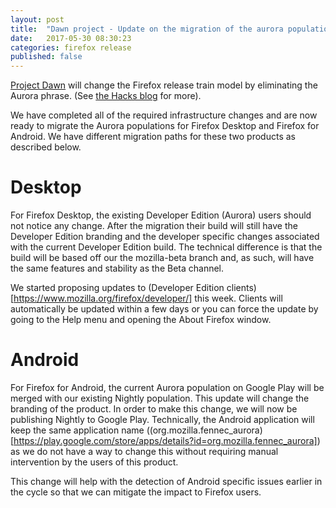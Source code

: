 ```yaml
---
layout: post
title:  "Dawn project - Update on the migration of the aurora populations"
date:   2017-05-30 08:30:23
categories: firefox release
published: false
---
```


[Project Dawn](http://release.mozilla.org/firefox/release/2017/04/17/Dawn-Project-FAQ.html) will change the Firefox release train model by eliminating the Aurora phrase. (See [the Hacks blog](https://hacks.mozilla.org/2017/04/simplifying-firefox-release-channels/) for more). 

We have completed all of the required infrastructure changes and are now ready to migrate the Aurora populations for Firefox Desktop and Firefox for Android. We have different migration paths for these two products as described below.

# Desktop

For Firefox Desktop, the existing Developer Edition (Aurora) users should not notice any change. After the migration their build will still have the Developer Edition branding and the developer specific changes associated with the current Developer Edition build. The technical difference is that the build will be based off our the mozilla-beta branch and, as such, will have the same features and stability as the Beta channel.

We started proposing updates to (Developer Edition clients)[https://www.mozilla.org/firefox/developer/] this week. Clients will automatically be updated within a few days or you can force the update by going to the Help menu and opening the About Firefox window.


# Android

For Firefox for Android, the current Aurora population on Google Play will be merged with our existing Nightly population. This update will change the branding of the product. In order to make this change, we will now be publishing Nightly to Google Play. Technically, the Android application will keep the same application name ((org.mozilla.fennec_aurora)[https://play.google.com/store/apps/details?id=org.mozilla.fennec_aurora]) as we do not have a way to change this without requiring manual intervention by the users of this product.

This change will help with the detection of Android specific issues earlier in the cycle so that we can mitigate the impact to Firefox users.

